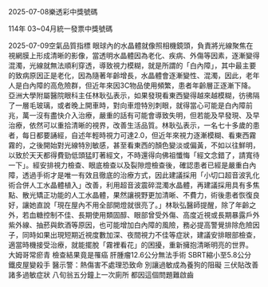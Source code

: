 
2025-07-08樂透彩中獎號碼

                                
114年 03~04月統一發票中獎號碼
                             
2025-07-09空氣品質指標
                              眼球內的水晶體就像照相機鏡頭，負責將光線聚焦在視網膜上形成清晰的影像，當透明水晶體因為老化、疾病、外傷等因素，逐漸變得混濁，光線就無法順利穿透，導致視力模糊，就是所謂的「白內障」，其中最主要的致病原因正是老化，因為隨著年齡增長，水晶體會逐漸變性、混濁，因此，老年人是白內障的高危險群，但近年來因3C物品使用頻繁，患者年齡層正逐漸下降。亞洲大學附屬醫院眼科主任林耿弘表示，如果發現看東西變得越來越模糊，彷彿隔了一層毛玻璃，或者晚上開車時，對向車燈特別刺眼，就得當心可能是白內障前兆，萬一沒有盡快介入治療，嚴重的話有可能會導致失明，但若能及早發現、及早治療，依然可以重拾清晰的視界，改善生活品質。林耿弘表示，一名七十多歲的患者，每日都要誦經，自述年輕時視力可達2.0，但近年來視力逐漸模糊、看東西霧霧的，之後開始對光線特別敏感，甚至看東西的顏色變淡或偏黃，不如以往鮮明，以致於天天都得費勁低頭猛盯著經文，不時還得向佛祖懺悔「經文念錯了，請寬待一下」。經安排視力檢查、眼底檢查以及裂隙燈檢查後，確認患者已經是嚴重白內障，透過手術才是唯一有效且徹底的治療方式，因此建議採用「小切口超音波乳化術合併人工水晶體植入」改善，利用超音波震碎混濁水晶體，再建議採用具有多焦點、散光矯正功能的人工水晶體，果然讓視野更加清晰、不費力，術後患者恢復良好，讓她直說「現在屋內不用全部開燈就很亮了。」林耿弘醫師提醒，除了年齡之外，若血糖控制不佳、長期使用類固醇、眼部曾受外傷、高度近視或長期暴露戶外紫外線、抽菸與飲酒等原因，也可能增加白內障的風險，務必提高警覺排除危險因子，同時如果出現短期近視度數加深、夜間視力不佳等症狀，建議安排眼部檢查，適當時機接受治療，就能擺脫「霧裡看花」的困擾，重新擁抱清晰明亮的世界。   大姆哥常瘀青 檢查結果竟是罹癌    肝腫瘤12.6公分無法手術 SBRT縮小至5.8公分   鐵皮屋變殺手 醫示警：熱傷害不處理恐致命   別讓過敏成為養狗的阻礙 三伏貼改善諸多過敏症狀   八旬翁五分鐘上一次廁所 都因這個問題難啟齒  